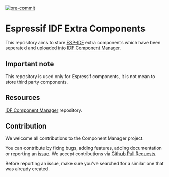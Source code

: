 [![pre-commit](https://img.shields.io/badge/pre--commit-enabled-brightgreen?logo=pre-commit&logoColor=white)](https://github.com/pre-commit/pre-commit)

# Espressif IDF Extra Components

This repository aims to store [ESP-IDF](https://github.com/espressif/esp-idf) extra components 
which have been seperated and uploaded into [IDF Component Manager](https://components.espressif.com/).

## Important note
This repository is used only for Espressif components, it is not mean to store third party components.

## Resources

[IDF Component Manager](https://github.com/espressif/idf-component-manager) repository.

## Contribution

We welcome all contributions to the Component Manager project.

You can contribute by fixing bugs, adding features, adding documentation or reporting an [issue](https://github.com/espressif/idf-extra-components/issues). We accept contributions via [Github Pull Requests](https://docs.github.com/en/pull-requests/collaborating-with-pull-requests/proposing-changes-to-your-work-with-pull-requests/about-pull-requests).

Before reporting an issue, make sure you've searched for a similar one that was already created.

